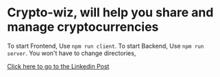# Crypto-wiz, will help you share and manage cryptocurrencies

To start Frontend, Use `npm run client`. 
To start Backend, Use `npm run server`.
You won't have to change directories,

<a href="https://www.linkedin.com/posts/amanmalik444_cryptocurrency-mernstack-nodejs-activity-6883999357641785344-jLvY">Click here to go to the Linkedin Post</a>